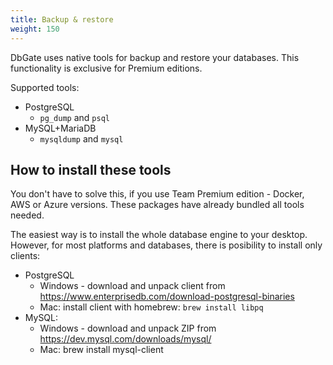 ```yaml
---
title: Backup & restore
weight: 150
---
```


DbGate uses native tools for backup and restore your databases. This functionality is exclusive for Premium editions.

Supported tools:

- PostgreSQL
  - `pg_dump` and `psql`
- MySQL+MariaDB
  - `mysqldump` and `mysql`

## How to install these tools
You don't have to solve this, if you use Team Premium edition - Docker, AWS or Azure versions. These packages have already bundled all tools needed.

The easiest way is to install the whole database engine to your desktop.
However, for most platforms and databases, there is posibility to install only clients:

- PostgreSQL
  - Windows - download and unpack client from https://www.enterprisedb.com/download-postgresql-binaries
  - Mac: install client with homebrew: `brew install libpq`
- MySQL:
  - Windows - download and unpack ZIP from https://dev.mysql.com/downloads/mysql/
  - Mac: brew install mysql-client